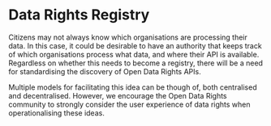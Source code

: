 # Data Rights Registry

Citizens may not always know which organisations are processing their data. In this case, it could be desirable to have an authority that keeps track of which organisations process what data, and where their API is available. Regardless on whether this needs to become a registry, there will be a need for standardising the discovery of Open Data Rights APIs.

Multiple models for facilitating this idea can be though of, both centralised and decentralised. However, we encourage the Open Data Rights community to strongly consider the user experience of data rights when operationalising these ideas.

